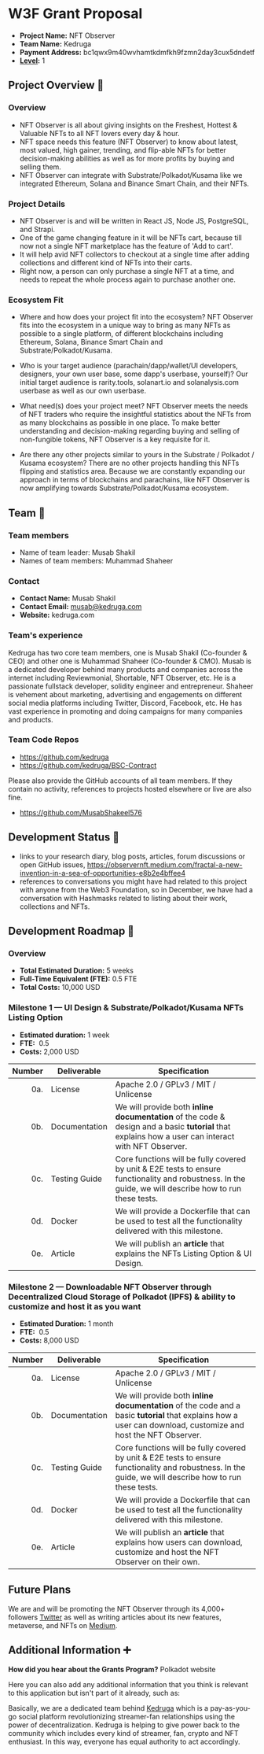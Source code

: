 # W3F Grant Proposal

- **Project Name:** NFT Observer
- **Team Name:** Kedruga
- **Payment Address:** bc1qwx9m40wvhamtkdmfkh9fzmn2day3cux5dndetf
- **[Level](https://github.com/w3f/Grants-Program/tree/master#level_slider-levels):** 1

## Project Overview :page_facing_up:

### Overview

- NFT Observer is all about giving insights on the Freshest, Hottest & Valuable NFTs to all NFT lovers every day & hour.
- NFT space needs this feature (NFT Observer) to know about latest, most valued, high gainer, trending, and flip-able NFTs for better decision-making abilities as well as for more profits by buying and selling them.
- NFT Observer can integrate with Substrate/Polkadot/Kusama like we integrated Ethereum, Solana and Binance Smart Chain, and their NFTs.

### Project Details

- NFT Observer is and will be written in React JS, Node JS, PostgreSQL, and Strapi.
- One of the game changing feature in it will be NFTs cart, because till now not a single NFT marketplace has the feature of 'Add to cart'.
- It will help avid NFT collectors to checkout at a single time after adding collections and different kind of NFTs into their carts.
- Right now, a person can only purchase a single NFT at a time, and needs to repeat the whole process again to purchase another one.

### Ecosystem Fit


- Where and how does your project fit into the ecosystem?
NFT Observer fits into the ecosystem in a unique way to bring as many NFTs as possible to a single platform, of different blockchains including Ethereum, Solana, Binance Smart Chain and Substrate/Polkadot/Kusama.

- Who is your target audience (parachain/dapp/wallet/UI developers, designers, your own user base, some dapp's userbase, yourself)?
Our initial target audience is rarity.tools, solanart.io and solanalysis.com userbase as well as our own userbase.

- What need(s) does your project meet?
NFT Observer meets the needs of NFT traders who require the insightful statistics about the NFTs from as many blockchains as possible in one place.
To make better understanding and decision-making regarding buying and selling of non-fungible tokens, NFT Observer is a key requisite for it.

- Are there any other projects similar to yours in the Substrate / Polkadot / Kusama ecosystem?
There are no other projects handling this NFTs flipping and statistics area. Because we are constantly expanding our approach in terms of blockchains and parachains, like NFT Observer is now amplifying towards Substrate/Polkadot/Kusama ecosystem.

## Team :busts_in_silhouette:

### Team members

- Name of team leader: Musab Shakil
- Names of team members: Muhammad Shaheer

### Contact

- **Contact Name:** Musab Shakil
- **Contact Email:** musab@kedruga.com
- **Website:** kedruga.com

### Team's experience

Kedruga has two core team members, one is Musab Shakil (Co-founder & CEO) and other one is Muhammad Shaheer (Co-founder & CMO).
Musab is a dedicated developer behind many products and companies across the internet including Reviewmonial, Shortable, NFT Observer, etc. He is a passionate fullstack developer, solidity engineer and entrepreneur.
Shaheer is vehement about marketing, advertising and engagements on different social media platforms including Twitter, Discord, Facebook, etc. He has vast experience in promoting and doing campaigns for many companies and products.

### Team Code Repos

- https://github.com/kedruga
- https://github.com/kedruga/BSC-Contract

Please also provide the GitHub accounts of all team members. If they contain no activity, references to projects hosted elsewhere or live are also fine.

- https://github.com/MusabShakeel576

## Development Status :open_book:

- links to your research diary, blog posts, articles, forum discussions or open GitHub issues, https://observernft.medium.com/fractal-a-new-invention-in-a-sea-of-opportunities-e8b2e4bffee4
- references to conversations you might have had related to this project with anyone from the Web3 Foundation, so in December, we have had a conversation with Hashmasks related to listing about their work, collections and NFTs.

## Development Roadmap :nut_and_bolt:

### Overview

- **Total Estimated Duration:** 5 weeks
- **Full-Time Equivalent (FTE):** 0.5 FTE
- **Total Costs:** 10,000 USD

### Milestone 1 — UI Design & Substrate/Polkadot/Kusama NFTs Listing Option

- **Estimated duration:** 1 week
- **FTE:**  0.5
- **Costs:** 2,000 USD

| Number | Deliverable | Specification |
| -----: | ----------- | ------------- |
| 0a. | License | Apache 2.0 / GPLv3 / MIT / Unlicense |
| 0b. | Documentation | We will provide both **inline documentation** of the code & design and a basic **tutorial** that explains how a user can interact with NFT Observer. |
| 0c. | Testing Guide | Core functions will be fully covered by unit & E2E tests to ensure functionality and robustness. In the guide, we will describe how to run these tests. |
| 0d. | Docker | We will provide a Dockerfile that can be used to test all the functionality delivered with this milestone. |
| 0e. | Article | We will publish an **article** that explains the NFTs Listing Option & UI Design. |

### Milestone 2 — Downloadable NFT Observer through Decentralized Cloud Storage of Polkadot (IPFS) & ability to customize and host it as you want

- **Estimated Duration:** 1 month
- **FTE:**  0.5
- **Costs:** 8,000 USD

| Number | Deliverable | Specification |
| -----: | ----------- | ------------- |
| 0a. | License | Apache 2.0 / GPLv3 / MIT / Unlicense |
| 0b. | Documentation | We will provide both **inline documentation** of the code and a basic **tutorial** that explains how a user can download, customize and host the NFT Observer. |
| 0c. | Testing Guide | Core functions will be fully covered by unit & E2E tests to ensure functionality and robustness. In the guide, we will describe how to run these tests. |
| 0d. | Docker | We will provide a Dockerfile that can be used to test all the functionality delivered with this milestone. |
| 0e. | Article | We will publish an **article** that explains how users can download, customize and host the NFT Observer on their own. |

## Future Plans

We are and will be promoting the NFT Observer through its 4,000+ followers [Twitter](https://twitter.com/observernft) as well as writing articles about its new features, metaverse, and NFTs on [Medium](https://observernft.medium.com).

## Additional Information :heavy_plus_sign:

**How did you hear about the Grants Program?** Polkadot website

Here you can also add any additional information that you think is relevant to this application but isn't part of it already, such as:

Basically, we are a dedicated team behind [Kedruga](https://twitter.com/kedruga) which is a pay-as-you-go social platform revolutionizing streamer-fan relationships using the power of decentralization. Kedruga is helping to give power back to the community which includes every kind of streamer, fan, crypto and NFT enthusiast. In this way, everyone has equal authority to act accordingly.
